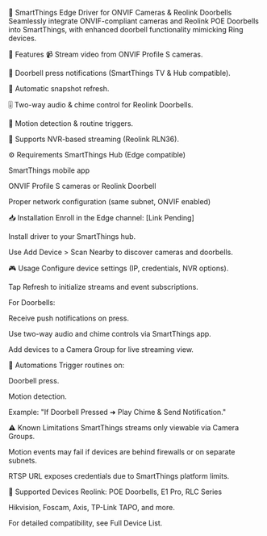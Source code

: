 📸 SmartThings Edge Driver for ONVIF Cameras & Reolink Doorbells
Seamlessly integrate ONVIF-compliant cameras and Reolink POE Doorbells into SmartThings, with enhanced doorbell functionality mimicking Ring devices.

🚀 Features
📹 Stream video from ONVIF Profile S cameras.

🚪 Doorbell press notifications (SmartThings TV & Hub compatible).

🎥 Automatic snapshot refresh.

🎚️ Two-way audio & chime control for Reolink Doorbells.

🏃 Motion detection & routine triggers.

🔧 Supports NVR-based streaming (Reolink RLN36).

⚙️ Requirements
SmartThings Hub (Edge compatible)

SmartThings mobile app

ONVIF Profile S cameras or Reolink Doorbell

Proper network configuration (same subnet, ONVIF enabled)

📥 Installation
Enroll in the Edge channel: [Link Pending]

Install driver to your SmartThings hub.

Use Add Device > Scan Nearby to discover cameras and doorbells.

🎮 Usage
Configure device settings (IP, credentials, NVR options).

Tap Refresh to initialize streams and event subscriptions.

For Doorbells:

Receive push notifications on press.

Use two-way audio and chime controls via SmartThings app.

Add devices to a Camera Group for live streaming view.

🔔 Automations
Trigger routines on:

Doorbell press.

Motion detection.

Example:
"If Doorbell Pressed ➜ Play Chime & Send Notification."

⚠️ Known Limitations
SmartThings streams only viewable via Camera Groups.

Motion events may fail if devices are behind firewalls or on separate subnets.

RTSP URL exposes credentials due to SmartThings platform limits.

📑 Supported Devices
Reolink: POE Doorbells, E1 Pro, RLC Series

Hikvision, Foscam, Axis, TP-Link TAPO, and more.

For detailed compatibility, see Full Device List.